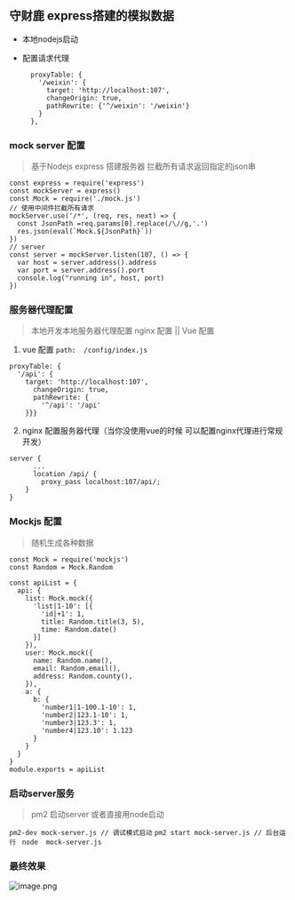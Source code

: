 ## 守财鹿 express搭建的模拟数据

* 本地nodejs启动

* 配置请求代理

  ```
    proxyTable: {
      '/weixin': {
        target: 'http://localhost:107',
        changeOrigin: true,
        pathRewrite: {'^/weixin': '/weixin'}
      }
    },
  ```
  
### mock server 配置

> 基于Nodejs express 搭建服务器 拦截所有请求返回指定的json串

```
const express = require('express')
const mockServer = express()
const Mock = require('./mock.js')
// 使用中间件拦截所有请求
mockServer.use('/*', (req, res, next) => {
  const JsonPath =req.params[0].replace(/\//g,'.')
  res.json(eval(`Mock.${JsonPath}`))
})
// server
const server = mockServer.listen(107, () => {
  var host = server.address().address
  var port = server.address().port
  console.log("running in", host, port)
})
````

### 服务器代理配置

> 本地开发本地服务器代理配置 nginx 配置 || Vue 配置
  1. vue 配置
`path:  /config/index.js `
```
proxyTable: {
  '/api': {
    target: 'http://localhost:107',
      changeOrigin: true,
      pathRewrite: {
        '^/api': '/api'
    }}}
```

  2. nginx 配置服务器代理（当你没使用vue的时候 可以配置nginx代理进行常规开发）
```
server {
      ...
      location /api/ {
        proxy_pass localhost:107/api/;
    }
}
```

### Mockjs 配置

> 随机生成各种数据

```
const Mock = require('mockjs')
const Random = Mock.Random

const apiList = {
  api: {
    list: Mock.mock({
      'list|1-10': [{
        'id|+1': 1,
        title: Random.title(3, 5),
        time: Random.date()
      }]
    }),
    user: Mock.mock({
      name: Random.name(),
      email: Random.email(),
      address: Random.county(),
    }),
    a: {
      b: {
        'number1|1-100.1-10': 1,
        'number2|123.1-10': 1,
        'number3|123.3': 1,
        'number4|123.10': 1.123
      }
    }
  }
}
module.exports = apiList
```

### 启动server服务
> pm2 启动server 或者直接用node启动

`pm2-dev mock-server.js // 调试模式启动`
`pm2 start mock-server.js // 后台运行 `
`node  mock-server.js` 
### 最终效果
![image.png](http://upload-images.jianshu.io/upload_images/1771496-e87d593a8cde47cb.png?imageMogr2/auto-orient/strip%7CimageView2/2/w/1240)






